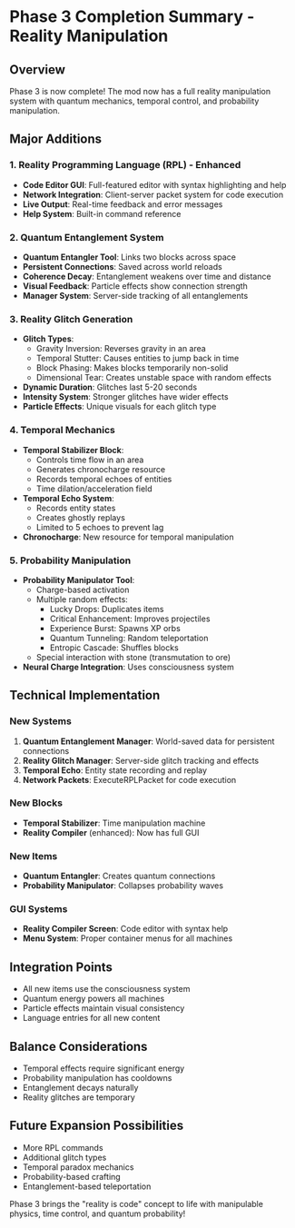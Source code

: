 # Phase 3 Completion Summary - Reality Manipulation

## Overview
Phase 3 is now complete! The mod now has a full reality manipulation system with quantum mechanics, temporal control, and probability manipulation.

## Major Additions

### 1. Reality Programming Language (RPL) - Enhanced
- **Code Editor GUI**: Full-featured editor with syntax highlighting and help
- **Network Integration**: Client-server packet system for code execution
- **Live Output**: Real-time feedback and error messages
- **Help System**: Built-in command reference

### 2. Quantum Entanglement System
- **Quantum Entangler Tool**: Links two blocks across space
- **Persistent Connections**: Saved across world reloads
- **Coherence Decay**: Entanglement weakens over time and distance
- **Visual Feedback**: Particle effects show connection strength
- **Manager System**: Server-side tracking of all entanglements

### 3. Reality Glitch Generation
- **Glitch Types**:
  - Gravity Inversion: Reverses gravity in an area
  - Temporal Stutter: Causes entities to jump back in time
  - Block Phasing: Makes blocks temporarily non-solid
  - Dimensional Tear: Creates unstable space with random effects
- **Dynamic Duration**: Glitches last 5-20 seconds
- **Intensity System**: Stronger glitches have wider effects
- **Particle Effects**: Unique visuals for each glitch type

### 4. Temporal Mechanics
- **Temporal Stabilizer Block**: 
  - Controls time flow in an area
  - Generates chronocharge resource
  - Records temporal echoes of entities
  - Time dilation/acceleration field
- **Temporal Echo System**:
  - Records entity states
  - Creates ghostly replays
  - Limited to 5 echoes to prevent lag
- **Chronocharge**: New resource for temporal manipulation

### 5. Probability Manipulation
- **Probability Manipulator Tool**:
  - Charge-based activation
  - Multiple random effects:
    - Lucky Drops: Duplicates items
    - Critical Enhancement: Improves projectiles
    - Experience Burst: Spawns XP orbs
    - Quantum Tunneling: Random teleportation
    - Entropic Cascade: Shuffles blocks
  - Special interaction with stone (transmutation to ore)
- **Neural Charge Integration**: Uses consciousness system

## Technical Implementation

### New Systems
1. **Quantum Entanglement Manager**: World-saved data for persistent connections
2. **Reality Glitch Manager**: Server-side glitch tracking and effects
3. **Temporal Echo**: Entity state recording and replay
4. **Network Packets**: ExecuteRPLPacket for code execution

### New Blocks
- **Temporal Stabilizer**: Time manipulation machine
- **Reality Compiler** (enhanced): Now has full GUI

### New Items
- **Quantum Entangler**: Creates quantum connections
- **Probability Manipulator**: Collapses probability waves

### GUI Systems
- **Reality Compiler Screen**: Code editor with syntax help
- **Menu System**: Proper container menus for all machines

## Integration Points
- All new items use the consciousness system
- Quantum energy powers all machines
- Particle effects maintain visual consistency
- Language entries for all new content

## Balance Considerations
- Temporal effects require significant energy
- Probability manipulation has cooldowns
- Entanglement decays naturally
- Reality glitches are temporary

## Future Expansion Possibilities
- More RPL commands
- Additional glitch types
- Temporal paradox mechanics
- Probability-based crafting
- Entanglement-based teleportation

Phase 3 brings the "reality is code" concept to life with manipulable physics, time control, and quantum probability!